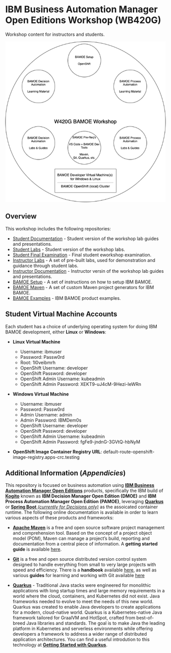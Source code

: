 # IBM Business Automation Manager Open Editions Workshop (WB420G)
Workshop content for instructors and students.

![W420G BAMOE Workshop](./doc/W420G-bamoe-workshop.png)

## Overview
This workshop includes the following repositories:

- [Student Documentation](https://github.com/bamoe-workshop/student-documents) - Student version of the workshop lab guides and presentations.
- [Student Labs](https://github.com/bamoe-workshop/student-labs) - Student version of the workshop labs.
- [Student Final Examination](https://github.com/bamoe-workshop/student-examination) - Final student eworkshop examination.
- [Instructor Labs](https://github.com/bamoe-workshop/instructor-labs) - A set of pre-built labs, used for demonstration and guidance through student labs.
- [Instructor Documentation](https://github.com/bamoe-workshop/instructor-documents) - Instructor versin of the workshop lab guides and presentations.
- [BAMOE Setup](https://github.com/bamoe-workshop/bamoe-setup) - A set of instructions on how to setup IBM BAMOE.
- [BAMOE Maven](https://github.com/bamoe-workshop/bamoe-maven) - A set of custom Maven project generators for IBM BAMOE.
- [BAMOE Examples](https://github.com/bamoe-workshop/bamoe-examples) - IBM BAMOE product examples.

## Student Virtual Machine Accounts
Each student has a choice of underlying operating system for doing IBM BAMOE development, either **Linux** or **Windows**:

  - **Linux Virtual Machine**
    - Username: ibmuser
    - Password: Passw0rd
    - Root: 1l0veibmrh
    - OpenShift Username: developer
    - OpenShift Password: developer
    - OpenShift Admin Username: kubeadmin
    - OpenShift Admin Password: XEKT9-uJ4cM-9Hezi-IeWRn

  - **Windows Virtual Machine**
    - Username: ibmuser
    - Password: Passw0rd
    - Admin Username: admin
    - Admin Password: IBMDem0s
    - OpenShift Username: developer
    - OpenShift Password: developer
    - OpenShift Admin Username: kubeadmin
    - OpenShift Admin Password: fgFe9-jndnG-3GVtQ-hbNyM

  - **OpenShift Image Container Registry URL**: default-route-openshift-image-registry.apps-crc.testing

## Additional Information (*Appendicies*)
This repository is focused on business automation using [**IBM Business Automation Manager Open Editions**](https://www.ibm.com/docs/en/ibamoe/9.2.x) products, specifically the IBM build of [**Kogito**](https://kogito.kie.org/) known as **IBM Decision Manager Open Edition (DMOE)** and **IBM Process Automation Manager Open Edition (PAMOE)**, leveraging [**Quarkus**](https://quarkus.io/) or [**Spring Boot** _(currently for Decisions only)_](https://spring.io/) as the assoicated container runtime.  The following online documentation is available in order to learn various aspects of these products and frameworks:

- [**Apache Maven**](https://maven.apache.org/) is a free and open source software project management and comprehension tool. Based on  the concept of a project object model (POM), Maven can manage a project’s build, reporting and documentation from a central piece of  information. A **getting started guide** is available [here](http://maven.apache.org/guides/getting-started/).

- [**Git**](https://git-scm.com//) is a free and open source distributed version control system designed to handle everything from small to very large projects with speed and efficiency. There is a **handbook** available [here](https://guides.github.com/introduction/git-handbook/), as well as various **guides** for learning and working with Git available [here](https://guides.github.com/)

- [**Quarkus**](https://quarkus.io/) - Traditional Java stacks were engineered for monolithic applications with long startup times and large memory requirements in a world where the cloud, containers, and Kubernetes did not exist. Java frameworks needed to evolve to meet the needs of this new world.  Quarkus was created to enable Java developers to create applications for a modern, cloud-native world. Quarkus is a Kubernetes-native Java framework tailored for GraalVM and HotSpot, crafted from best-of-breed Java libraries and standards. The goal is to make Java the leading platform in Kubernetes and serverless environments while offering developers a framework to address a wider range of distributed application architectures.  You can find a useful introdution to this technology at [**Getting Started with Quarkus**](https://quarkus.io/get-started/).
